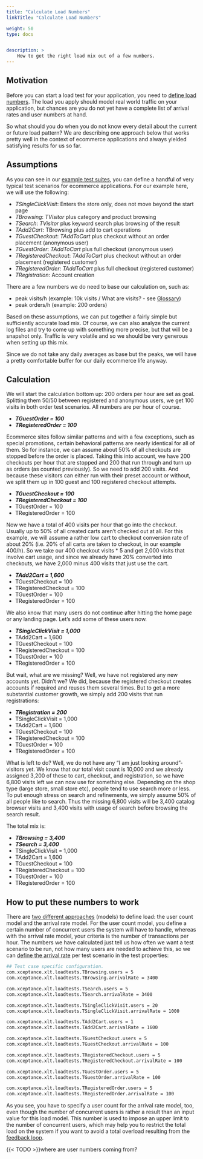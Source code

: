 ```yaml
---
title: "Calculate Load Numbers"
linkTitle: "Calculate Load Numbers"

weight: 50
type: docs


description: >
    How to get the right load mix out of a few numbers.
---
```


## Motivation
Before you can start a load test for your application, you need to [define load numbers](../../manual/470-load-configuration). The load you apply should model real world traffic on your application, but chances are you do not yet have a complete list of arrival rates and user numbers at hand.

So what should you do when you do not know every detail about the current or future load pattern? We are describing one approach below that works pretty well in the context of ecommerce applications and always yielded satisfying results for us so far.

## Assumptions
As you can see in our [example test suites](../../test-suites), you can define a handful of very typical test scenarios for ecommerce applications. For our example here, we will use the following:

* _TSingleClickVisit_: Enters the store only, does not move beyond the start page
* _TBrowsing_: _TVisitor_ plus category and product browsing
* _TSearch_: _TVisitor_ plus keyword search plus browsing of the result
* _TAdd2Cart_: TBrowsing plus add to cart operations
* _TGuestCheckout_: _TAddToCart_ plus checkout without an order placement (anonymous user)
* _TGuestOrder_: _TAddToCart_ plus full checkout (anonymous user)
* _TRegisteredCheckout_: _TAddToCart_ plus checkout without an order placement (registered customer)
* _TRegisteredOrder_: _TAddToCart_ plus full checkout (registered customer)
* _TRegistration_: Account creation 

There are a few numbers we do need to base our calculation on, such as:

* peak visits/h (example: 10k visits / What are visits? - see [Glossary](../../glossary/#visit))
* peak orders/h (example: 200 orders)

Based on these assumptions, we can put together a fairly simple but sufficiently accurate load mix. Of course, we can also analyze the current log files and try to come up with something more precise, but that will be a snapshot only. Traffic is very volatile and so we should be very generous when setting up this mix.

Since we do not take any daily averages as base but the peaks, we will have a pretty comfortable buffer for our daily ecommerce life anyway.

## Calculation

We will start the calculation bottom up: 200 orders per hour are set as goal. Splitting them 50/50  between registered and anonymous users, we get 100 visits in both order test scenarios. All numbers are per hour of course.

* ***TGuestOrder = 100***
* ***TRegisteredOrder = 100***

Ecommerce sites follow similar patterns and with a few exceptions, such as special promotions, certain behavioral patterns are nearly identical for all of them. So for instance, we can assume about 50% of all checkouts are stopped before the order is placed. Taking this into account, we have 200 checkouts per hour that are stopped and 200 that run through and turn up as orders (as counted previously). So we need to add 200 visits. And because these visitors can either run with their preset account or without, we split them up in 100 guest and 100 registered checkout attempts.

* ***TGuestCheckout = 100***
* ***TRegisteredCheckout = 100***
* TGuestOrder = 100
* TRegisteredOrder = 100

Now we have a total of 400 visits per hour that go into the checkout. Usually up to 50% of all created carts aren’t checked out at all. For this example, we will assume a rather low cart to checkout conversion rate of about 20% (i.e. 20% of all carts are taken to checkout, in our example 400/h). So we take our 400 checkout visits * 5 and get 2,000 visits that involve cart usage, and since we already have 20% converted into checkouts, we have 2,000 minus 400 visits that just use the cart.

* ***TAdd2Cart = 1,600***
* TGuestCheckout = 100
* TRegisteredCheckout = 100
* TGuestOrder = 100
* TRegisteredOrder = 100

We also know that many users do not continue after hitting the home page or any landing page. Let’s add some of these users now.

* ***TSingleClickVisit = 1,000***
* TAdd2Cart = 1,600
* TGuestCheckout = 100
* TRegisteredCheckout = 100
* TGuestOrder = 100
* TRegisteredOrder = 100

But wait, what are we missing? Well, we have not registered any new accounts yet. Didn’t we? We did, because the registered checkout creates accounts if required and reuses them several times. But to get a more substantial customer growth, we simply add 200 visits that run registrations:

* ***TRegistration = 200***
* TSingleClickVisit = 1,000
* TAdd2Cart = 1,600
* TGuestCheckout = 100
* TRegisteredCheckout = 100
* TGuestOrder = 100
* TRegisteredOrder = 100

What is left to do? Well, we do not have any “I am just looking around”-visitors yet. We know that our total visit count is 10,000 and we already assigned 3,200 of these to cart, checkout, and registration, so we have 6,800 visits left we can now use for something else. Depending on the shop type (large store, small store etc), people tend to use search more or less. To put enough stress on search and refinements, we simply assume 50% of all people like to search. Thus the missing 6,800 visits will be 3,400 catalog browser visits and 3,400 visits with usage of search before browsing the search result.

The total mix is:

* ***TBrowsing = 3,400***
* ***TSearch = 3,400***
* TSingleClickVisit = 1,000
* TAdd2Cart = 1,600
* TGuestCheckout = 100
* TRegisteredCheckout = 100
* TGuestOrder = 100
* TRegisteredOrder = 100

## How to put these numbers to work

There are [two different approaches](../load-model/) (models) to define load: the user count model and the arrival rate model. For the user count model, you define a certain number of concurrent users the system will have to handle, whereas with the arrival rate model, your criteria is the number of transactions per hour.
The numbers we have calculated just tell us how often we want a test scenario to be run, not how many users are needed to achieve this, so we can [define the arrival rate](../../manual/470-load-configuration/#arrival-rate-model) per test scenario in the test properties:

```bash
## Test case specific configuration.
com.xceptance.xlt.loadtests.TBrowsing.users = 5
com.xceptance.xlt.loadtests.TBrowsing.arrivalRate = 3400

com.xceptance.xlt.loadtests.TSearch.users = 5
com.xceptance.xlt.loadtests.TSearch.arrivalRate = 3400

com.xceptance.xlt.loadtests.TSingleClickVisit.users = 20
com.xceptance.xlt.loadtests.TSingleClickVisit.arrivalRate = 1000

com.xceptance.xlt.loadtests.TAdd2Cart.users = 1
com.xceptance.xlt.loadtests.TAdd2Cart.arrivalRate = 1600

com.xceptance.xlt.loadtests.TGuestCheckout.users = 5
com.xceptance.xlt.loadtests.TGuestCheckout.arrivalRate = 100

com.xceptance.xlt.loadtests.TRegisteredCheckout.users = 5
com.xceptance.xlt.loadtests.TRegisteredCheckout.arrivalRate = 100

com.xceptance.xlt.loadtests.TGuestOrder.users = 5
com.xceptance.xlt.loadtests.TGuestOrder.arrivalRate = 100

com.xceptance.xlt.loadtests.TRegisteredOrder.users = 5
com.xceptance.xlt.loadtests.TRegisteredOrder.arrivalRate = 100
```

As you see, you have to specify a user count for the arrival rate model, too, even though the number of concurrent users is rather a result than an input value for this load model. This number is used to impose an upper limit to the number of concurrent users, which may help you to restrict the total load on the system if you want to avoid a total overload resulting from the [feedback loop](../load-model/#response-time-as-influencing-factor).

{{< TODO  >}}where are user numbers coming from?

